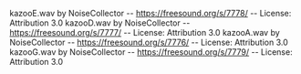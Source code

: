 kazooE.wav by NoiseCollector -- https://freesound.org/s/7778/ -- License: Attribution 3.0
kazooD.wav by NoiseCollector -- https://freesound.org/s/7777/ -- License: Attribution 3.0
kazooA.wav by NoiseCollector -- https://freesound.org/s/7776/ -- License: Attribution 3.0
kazooG.wav by NoiseCollector -- https://freesound.org/s/7779/ -- License: Attribution 3.0